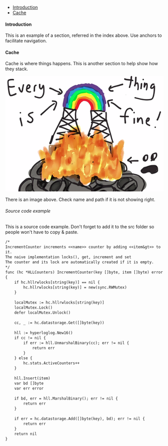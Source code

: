   * [Introduction](#introduction)    
  * [Cache](#cache)    
            


#### Introduction
This is an example of a section, referred in the index above. Use anchors to facilitate navigation.

#### Cache

Cache is where things happens. This is another section to help show how they stack.

![example image](images/example_image.png)

There is an image above. Check name and path if it is not showing right.

###### Source code example

This is a source code example. Don't forget to add it to the src folder so people won't have to copy & paste.

```
/*
IncrementCounter increments <<name>> counter by adding <<item&gt>> to it.
The naive implementation locks(), get, increment and set
The counter and its lock are automatically created if it is empty.
*/
func (hc *HLLCounters) IncrementCounter(key []byte, item []byte) error {
	if hc.hllrwlocks[string(key)] == nil {
		hc.hllrwlocks[string(key)] = new(sync.RWMutex)
	}

	localMutex := hc.hllrwlocks[string(key)]
	localMutex.Lock()
	defer localMutex.Unlock()

	cc, _ := hc.datastorage.Get([]byte(key))

	hll := hyperloglog.New16()
	if cc != nil {
		if err := hll.UnmarshalBinary(cc); err != nil {
			return err
		}
	} else {
		hc.stats.ActiveCounters++
	}

	hll.Insert(item)
	var bd []byte
	var err error

	if bd, err = hll.MarshalBinary(); err != nil {
		return err
	}

	if err = hc.datastorage.Add([]byte(key), bd); err != nil {
		return err
	}
	return nil
}
```

